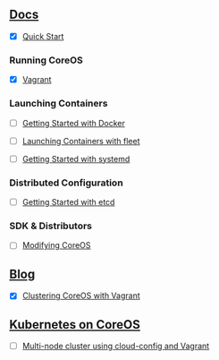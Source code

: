 ## [Docs](https://coreos.com/docs/)

 - [x] [Quick Start ](https://coreos.com/docs/quickstart/)

### Running CoreOS

 - [x] [Vagrant](https://coreos.com/docs/running-coreos/platforms/vagrant/)


### Launching Containers

 - [ ] [Getting Started with Docker](https://coreos.com/docs/launching-containers/building/getting-started-with-docker/)
 - [ ] [Launching Containers with fleet](https://coreos.com/docs/launching-containers/launching/launching-containers-fleet/)
 - [ ] [Getting Started with systemd](https://coreos.com/docs/launching-containers/launching/getting-started-with-systemd/)


### Distributed Configuration

 - [ ] [Getting Started with etcd](https://coreos.com/docs/distributed-configuration/getting-started-with-etcd/)


### SDK & Distributors

 - [ ] [Modifying CoreOS](https://coreos.com/docs/sdk-distributors/sdk/modifying-coreos/)


## [Blog](https://coreos.com/blog/)

 - [x] [Clustering CoreOS with Vagrant](https://coreos.com/blog/coreos-clustering-with-vagrant/)


## [Kubernetes on CoreOS](https://github.com/GoogleCloudPlatform/kubernetes/blob/master/docs/getting-started-guides/coreos.md)

 - [ ] [Multi-node cluster using cloud-config and Vagrant](https://github.com/pires/kubernetes-vagrant-coreos-cluster/blob/master/README.md)
